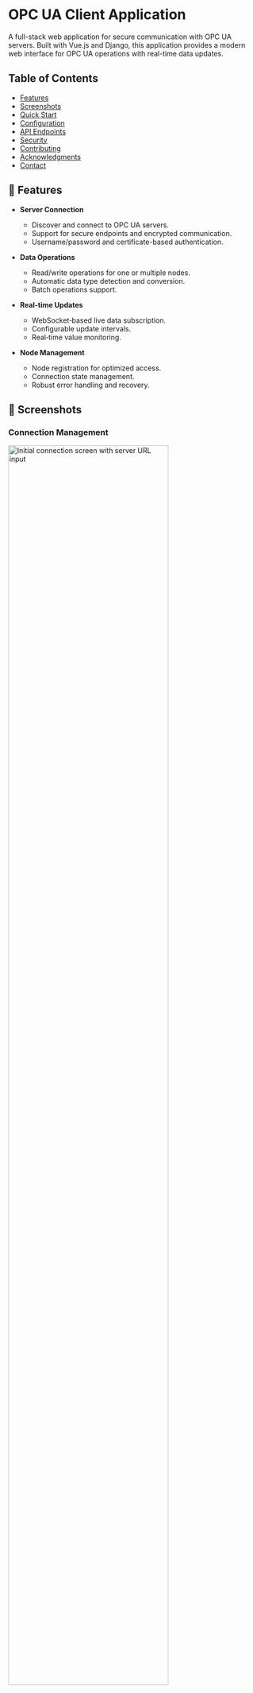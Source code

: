 # OPC UA Client Application

A full-stack web application for secure communication with OPC UA servers. Built with Vue.js and Django, this application provides a modern web interface for OPC UA operations with real-time data updates.

## Table of Contents

- [Features](#features)
- [Screenshots](#screenshots)
- [Quick Start](#quick-start)
- [Configuration](#configuration)
- [API Endpoints](#api-endpoints)
- [Security](#security)
- [Contributing](#contributing)
- [Acknowledgments](#acknowledgments)
- [Contact](#contact)

## 🌟 Features

- **Server Connection**

  - Discover and connect to OPC UA servers.
  - Support for secure endpoints and encrypted communication.
  - Username/password and certificate-based authentication.

- **Data Operations**

  - Read/write operations for one or multiple nodes.
  - Automatic data type detection and conversion.
  - Batch operations support.

- **Real-time Updates**

  - WebSocket‑based live data subscription.
  - Configurable update intervals.
  - Real‑time value monitoring.

- **Node Management**
  - Node registration for optimized access.
  - Connection state management.
  - Robust error handling and recovery.

## 📸 Screenshots

### Connection Management

<img src="docs/images/connection-1.png" width="80%" alt="Initial connection screen with server URL input"/>

<img src="docs/images/connection-2.png" width="80%" alt="Available endpoints with security options"/>

<img src="docs/images/connection-3.png" width="80%" alt="Authentication dialog for secure connections"/>

### Read/Write Operations

<img src="docs/images/read-write.png" width="80%" alt="Read/Write Operations"/>

### Node Registration

<img src="docs/images/registration.png" width="80%" alt="Node Registration"/>

### Subscription Management

<img src="docs/images/subscription.png" width="80%" alt="Subscription Management"/>

## 🚀 Quick Start

### Prerequisites

- Python 3.8+
- Node.js 14+
- npm or yarn
- An OPC UA Server for testing

### Backend Setup

1. **Create and activate a virtual environment:**

   ```bash
   python -m venv venv
   source venv/bin/activate  # On Windows: venv\Scripts\activate
   ```

2. **Install Python dependencies:**

   ```bash
   cd backend
   pip install -r requirements.txt
   ```

   3. **Run migrations:**

   ```bash
   python manage.py migrate
   ```

3. **Start the Django server:**

   ```bash
   python manage.py runserver
   ```

### Frontend Setup

1. **Install dependencies:**

   ```bash
   cd frontend
   npm install
   ```

2. **Start the development server:**

   ```bash
   npm run dev
   ```

## 🔧 Configuration

### Security Configuration

1. **Generate Certificates** (if using a secure connection):

   ```bash
   openssl req -x509 -newkey rsa:2048 -keyout opcua_client_key.pem -out opcua_client_cert.pem -days 365 -config openssl.conf -nodes
   ```

2. **Copy Certificates:**

   Place `opcua_client_key.pem` and `opcua_client_cert.pem` in the `backend/opc_ua/certificates/` folder.

## 📡 API Endpoints

| **Endpoint**                        | **Method** | **Description**                                        |
| ----------------------------------- | ---------- | ------------------------------------------------------ |
| `/api/connection/?url=<server_url>` | GET        | Retrieve available endpoints from server               |
| `/api/connection/`                  | POST       | Connect to server with selected endpoint configuration |
| `/api/connection/`                  | DELETE     | Disconnect from the server                             |
| `/api/read-write/`                  | POST       | Read values from one or multiple nodes                 |
| `/api/read-write/`                  | PUT        | Write values to one or multiple nodes                  |
| `/api/register/`                    | GET        | Get all registered nodes                               |
| `/api/register/`                    | POST       | Register nodes for optimized access                    |
| `/api/register/`                    | DELETE     | Unregister nodes                                       |
| `/api/subscribe/`                   | GET        | Get all active subscriptions                           |
| `/api/subscribe/`                   | POST       | Create a new subscription                              |
| `/api/subscribe/`                   | DELETE     | Delete a subscription                                  |

## 🔒 Security

- Supports OPC UA security policies.
- Certificate-based authentication.
- Encrypted communication.
- CORS protection.
- Django security middleware.

## 🤝 Contributing

1. **Fork** the repository.
2. Create your feature branch:  
   `git checkout -b feature/AmazingFeature`
3. **Commit** your changes:  
   `git commit -m 'Add some AmazingFeature'`
4. **Push** to the branch:  
   `git push origin feature/AmazingFeature`
5. Open a **Pull Request**.

## ✨ Acknowledgments

- [Python OPC UA](https://python-opcua.readthedocs.io/) for the OPC UA implementation.
- [Vue.js](https://vuejs.org/) for the reactive frontend framework.
- [Django](https://www.djangoproject.com/) for a robust backend framework.
- [Quasar Framework](https://quasar.dev/) for advanced UI components.

## 📫 Contact

Özkan ERÖZCAN  
[@ozkanerozcan](https://github.com/ozkanerozcan) · ozkanerozcan@gmail.com

Project Link: [https://github.com/ozkanerozcan/opc-ua-client](https://github.com/ozkanerozcan/opc-ua-client)
